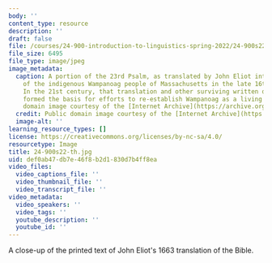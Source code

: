 ```yaml
---
body: ''
content_type: resource
description: ''
draft: false
file: /courses/24-900-introduction-to-linguistics-spring-2022/24-900s22-th.jpg
file_size: 6495
file_type: image/jpeg
image_metadata:
  caption: A portion of the 23rd Psalm, as translated by John Eliot into the language
    of the indigenous Wampanoag people of Massachusetts in the late 16th century.
    In the 21st century, that translation and other surviving written documents have
    formed the basis for efforts to re-establish Wampanoag as a living language. (Public
    domain image courtesy of the [Internet Archive](https://archive.org/details/mamussewunneetup00elio/page/n521/mode/2up).)
  credit: Public domain image courtesy of the [Internet Archive](https://archive.org/details/mamussewunneetup00elio/page/n521/mode/2up)
  image-alt: ''
learning_resource_types: []
license: https://creativecommons.org/licenses/by-nc-sa/4.0/
resourcetype: Image
title: 24-900s22-th.jpg
uid: def0ab47-db7e-46f8-b2d1-830d7b4ff8ea
video_files:
  video_captions_file: ''
  video_thumbnail_file: ''
  video_transcript_file: ''
video_metadata:
  video_speakers: ''
  video_tags: ''
  youtube_description: ''
  youtube_id: ''
---
```

A close-up of the printed text of John Eliot's 1663 translation of the Bible.